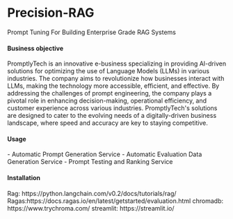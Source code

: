 # Precision-RAG

Prompt Tuning For Building Enterprise Grade RAG Systems

<h4>Business objective</h4>  
PromptlyTech is an innovative e-business specializing in providing AI-driven solutions for optimizing the use of Language Models (LLMs) in various industries. The company aims to revolutionize how businesses interact with LLMs, making the technology more accessible, efficient, and effective. By addressing the challenges of prompt engineering, the company plays a pivotal role in enhancing decision-making, operational efficiency, and customer experience across various industries. PromptlyTech's solutions are designed to cater to the evolving needs of a digitally-driven business landscape, where speed and accuracy are key to staying competitive.

<h4>Usage</h4> 
- Automatic Prompt Generation Service
- Automatic Evaluation Data Generation Service
- Prompt Testing and Ranking Service

<h4>Installation</h4> 
Rag: https://python.langchain.com/v0.2/docs/tutorials/rag/
Ragas:https://docs.ragas.io/en/latest/getstarted/evaluation.html
chromadb: https://www.trychroma.com/
streamlit: https://streamlit.io/
